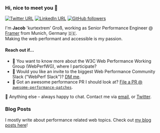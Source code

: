 ### Hi, nice to meet you 👋

[![Twitter URL](https://img.shields.io/twitter/url?label=Follow&style=social&url=https%3A%2F%2Ftwitter.com%2Fintent%2Ffollow%3Fscreen_name%3kurtextrem)](https://twitter.com/intent/follow?screen_name=kurtextrem)
[![LinkedIn URL](https://img.shields.io/badge/LinkedIn-0077B5?logo=linkedin)](https://linkedin.com/in/kurtextrem)
[![GitHub followers](https://img.shields.io/github/followers/kurtextrem?label=Follow&style=social)](https://github.com/kurtextrem?tab=followers)

I'm **Jacob** 'kurtextrem' Groß, working as Senior Performance Engineer @ [Framer](https://www.framer.com) from Munich, Germany 🇩🇪. 
<br />Making the web performant and accessible is my passion.

#### Reach out if…

- 📝 You want to know more about the W3C Web Performance Working Group (WebPerfWG), where I participate?
- 📨 Would you like an invite to the biggest Web Performance Community Slack ("WebPerf Slack")? [DM me](https://twitter.com/kurtextrem).
- 🚀 Got an awesome performance PR I should look at? [File a PR @ `awesome-performance-patches`](https://github.com/kurtextrem/awesome-performance-patches).

💭 Anything else &ndash; always happy to chat. Contact me via [email](https://kurtextrem.de/about#contact), or [Twitter](https://twitter.com/kurtextrem).

### Blog Posts

I mostly write about performance related web topics. Check out [my blog posts here](https://kurtextrem.de/posts)!
